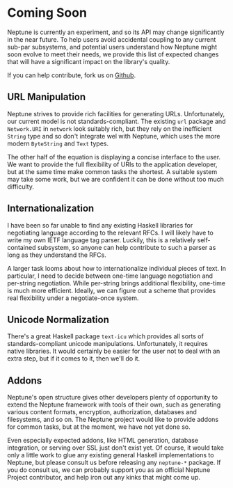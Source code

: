 Coming Soon
===========

Neptune is currently an experiment, and so its API may change significantly in the near future. To help users avoid accidental coupling to any current sub-par subsystems, and potential users understand how Neptune might soon evolve to meet their needs, we provide this list of expected changes that will have a significant impact on the library's quality.

If you can help contribute, fork us on [Github](https://github.com/Zankoku-Okuno/neptune).

URL Manipulation
----------------

Neptune strives to provide rich facilities for generating URLs. Unfortunately, our current model is not standards-compliant. The existing `url` package and `Network.URI` in `network` look suitably rich, but they rely on the inefficient `String` type and so don't integrate wel with Neptune, which uses the more modern `ByteString` and `Text` types.

The other half of the equation is displaying a concise interface to the user. We want to provide the full flexibility of URIs to the application developer, but at the same time make common tasks the shortest. A suitable system may take some work, but we are confident it can be done without too much difficulty.

Internationalization
--------------------

I have been so far unable to find any existing Haskell libraries for negotiating language according to the relevant RFCs. I will likely have to write my own IETF language tag parser. Luckily, this is a relatively self-contained subsystem, so anyone can help contribute to such a parser as long as they understand the RFCs.

A larger task looms about how to internationalize individual pieces of text. In particular, I need to decide between one-time language negotiation and per-string negotiation. While per-string brings additional flexibility, one-time is much more efficient. Ideally, we can figure out a scheme that provides real flexibility under a negotiate-once system.

Unicode Normalization
---------------------

There's a great Haskell package `text-icu` which provides all sorts of standards-compliant unicode manipulations. Unfortunately, it requires native libraries. It would certainly be easier for the user not to deal with an extra step, but if it comes to it, then we'll do it.

Addons
------

Neptune's open structure gives other developers plenty of opportunity to extend the Neptune framework with tools of their own, such as generating various content formats, encryption, authorization, databases and filesystems, and so on. The Neptune project would like to provide addons for common tasks, but at the moment, we have not yet done so.

Even especially expected addons, like HTML generation, database integration, or serving over SSL just don't exist yet. Of course, it would take only a little work to glue any existing general Haskell implementations to Neptune, but please consult us before releasing any `neptune-*` package. If you do consult us, we can probably support you as an official Neptune Project contributor, and help iron out any kinks that might come up.